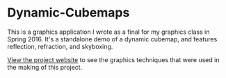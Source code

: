 # Dynamic-Cubemaps

This is a graphics application I wrote as a final for my graphics class in Spring 2016. It's a standalone demo of a dynamic cubemap, and features reflection, refraction, and skyboxing. 

[View the project website](https://khongton.github.io/Dynamic-Cubemaps/) to see the graphics techniques that were used in the making of this project.
